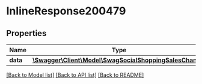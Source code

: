 # InlineResponse200479

## Properties
Name | Type | Description | Notes
------------ | ------------- | ------------- | -------------
**data** | [**\Swagger\Client\Model\SwagSocialShoppingSalesChannel**](SwagSocialShoppingSalesChannel.md) |  | [optional] 

[[Back to Model list]](../../README.md#documentation-for-models) [[Back to API list]](../../README.md#documentation-for-api-endpoints) [[Back to README]](../../README.md)

